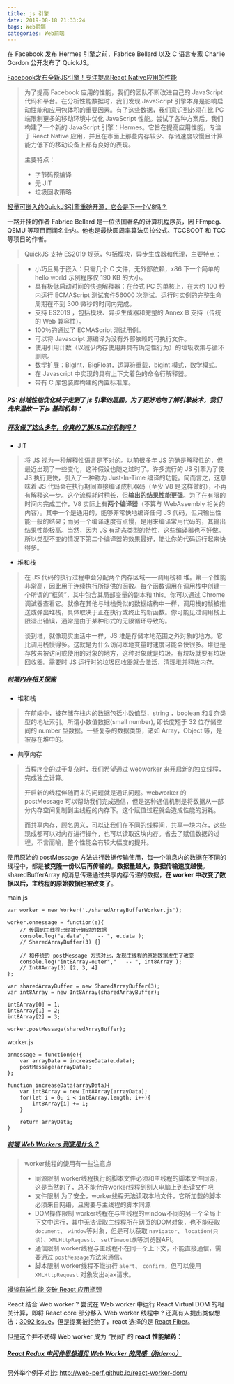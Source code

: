 ```yaml
---
title: js 引擎
date: 2019-08-18 21:33:24
tags: Web前端
categories: Web前端
---
```



在 Facebook 发布 Hermes 引擎之前，Fabrice Bellard 以及 C 语言专家 Charlie Gordon 公开发布了 QuickJS。


[Facebook发布全新JS引擎！专注提高React Native应用的性能](https://mp.weixin.qq.com/s/0KxLQjI0jWxSt7sLqkS6Hw)


> 为了提高 Facebook 应用的性能，我们的团队不断改进自己的 JavaScript 代码和平台。在分析性能数据时，我们发现 JavaScript 引擎本身是影响启动性能和应用包体积的重要因素。有了这些数据，我们意识到必须在比 PC 端限制更多的移动环境中优化 JavaScript 性能。尝试了各种方案后，我们构建了一个新的 JavaScript 引擎：Hermes。它旨在提高应用性能，专注于 React Native 应用，并且在市面上那些内存较少、存储速度较慢且计算能力低下的移动设备上都有良好的表现。
>
> 主要特点：
>
> - 字节码预编译
> - 无 JIT
> - 垃圾回收策略



[轻量可嵌入的QuickJS引擎重磅开源，它会是下一个V8吗？](https://mp.weixin.qq.com/s/aUpxwQ6C4FZpnRZ151oFBA)

一路开挂的作者 Fabrice Bellard 是一位法国著名的计算机程序员，因 FFmpeg、QEMU 等项目而闻名业内。他也是最快圆周率算法贝拉公式、TCCBOOT 和 TCC 等项目的作者。

> QuickJS 支持 ES2019 规范，包括模块，异步生成器和代理，主要特点：

> - 小巧且易于嵌入：只需几个 C 文件，无外部依赖，x86 下一个简单的 hello world 示例程序仅 190 KB 的大小。
> - 具有极低启动时间的快速解释器：在台式 PC 的单核上，在大约 100 秒内运行 ECMAScript 测试套件56000 次测试。运行时实例的完整生命周期在不到 300 微秒的时间内完成。
> - 支持 ES2019 ，包括模块、异步生成器和完整的 Annex B 支持（传统的 Web 兼容性）。
> - 100％的通过了 ECMAScript 测试用例。
> - 可以将 Javascript 源编译为没有外部依赖的可执行文件。
> - 使用引用计数（以减少内存使用并具有确定性行为）的垃圾收集与循环删除。
> - 数学扩展：BigInt，BigFloat，运算符重载，bigint 模式，数学模式。
> - 在 Javascript 中实现的具有上下文着色的命令行解释器。
> - 带有 C 库包装库构建的内置标准库。



##### PS: 前端性能优化终于走到了 js 引擎的层面。为了更好地地了解引擎技术，我们先来温故一下 js 基础机制：



##### [开发做了这么多年，你真的了解JS工作机制吗？](https://mp.weixin.qq.com/s/1dFm8BoznK4eXA7pihsqLg)

- JIT

> 将 JS 视为一种解释性语言是不对的。以前很多年 JS 的确是解释性的，但最近出现了一些变化，这种假设也随之过时了。许多流行的 JS 引擎为了使 JS 执行更快，引入了一种称为 Just-In-Time 编译的功能。简而言之，这意味着 JS 代码会在执行期间直接编译成机器码（至少 V8 是这样做的），不再有解释这一步。这个流程耗时稍长，但**输出的结果性能更强**。为了在有限的时间内完成工作，V8 实际上有**两个编译器**（不算与 WebAssembly 相关的内容）。其中一个是通用的，能够非常快地编译任何 JS 代码，但只输出性能一般的结果；而另一个编译速度有点慢，是用来编译常用代码的，其输出结果性能极高。当然，因为 JS 有动态类型的特性，这些编译器也不好做。所以类型不变的情况下第二个编译器的效果最好，能让你的代码运行起来快得多。



- 堆和栈

> 在 JS 代码的执行过程中会分配两个内存区域——调用栈和 堆。第一个性能非常高，因此用于连续执行所提供的函数。每个函数调用在调用栈中创建一个所谓的“框架”，其中包含其局部变量的副本和 this。你可以通过 Chrome 调试器查看它。就像在其他与堆栈类似的数据结构中一样，调用栈的帧被推送或弹出堆栈，具体取决于正在执行或终止的新函数。你可能见过调用栈上限溢出错误，通常是由于某种形式的无限循环导致的。
>
> 谈到堆，就像现实生活中一样，JS 堆是存储本地范围之外对象的地方。它比调用栈慢得多。这就是为什么访问本地变量时速度可能会快很多。堆也是存放未被访问或使用的对象的地方，这种对象就是垃圾。有垃圾就要有垃圾回收器。需要时 JS 运行时的垃圾回收器就会激活，清理堆并释放内存。



##### [前端内存相关探索](https://www.atatech.org/articles/138732)



- 堆和栈

> 在前端中，被存储在栈内的数据包括小数值型，string ，boolean 和复杂类型的地址索引。所谓小数值数据(small number), 即长度短于 32 位存储空间的 number 型数据。一些复杂的数据类型，诸如 Array，Object 等，是被存在堆中的。



- 共享内存

> 当程序变的过于复杂时，我们希望通过 webworker 来开启新的独立线程，完成独立计算。
>
> 开启新的线程伴随而来的问题就是通讯问题。webworker 的 postMessage 可以帮助我们完成通信，但是这种通信机制是将数据从一部分内存空间复制到主线程的内存下。这个赋值过程就会造成性能的消耗。
>
> 而共享内存，顾名思义，可以让我们在不同的线程间，共享一块内存，这些现成都可以对内存进行操作，也可以读取这块内存。省去了赋值数据的过程，不言而喻，整个性能会有较大幅度的提升。



使用原始的 postMessage 方法进行数据传输使用，每一个消息内的数据在不同的线程中，都是**被克隆一份以后再传输的**。**数据量越大，数据传输速度越慢**。 sharedBufferArray 的消息传递通过共享内存传递的数据，**在 worker 中改变了数据以后，主线程的原始数据也被改变了**。



main.js

```
var worker = new Worker('./sharedArrayBufferWorker.js');

worker.onmessage = function(e){
    // 传回到主线程已经被计算过的数据
    console.log("e.data","   -- ", e.data );
    // SharedArrayBuffer(3) {}

    // 和传统的 postMessage 方式对比，发现主线程的原始数据发生了改变
    console.log("int8Array-outer","   -- ", int8Array );
    // Int8Array(3) [2, 3, 4]
};

var sharedArrayBuffer = new SharedArrayBuffer(3);
var int8Array = new Int8Array(sharedArrayBuffer);

int8Array[0] = 1;
int8Array[1] = 2;
int8Array[2] = 3;

worker.postMessage(sharedArrayBuffer);
```



worker.js

```
onmessage = function(e){
    var arrayData = increaseData(e.data);
    postMessage(arrayData);
};

function increaseData(arrayData){
    var int8Array = new Int8Array(arrayData);
    for(let i = 0; i < int8Array.length; i++){
        int8Array[i] += 1;
    }

    return arrayData;
}
```



##### [前端 Web Workers 到底是什么？](https://mp.weixin.qq.com/s/i1xBLUtVRPhWnl_1EuJVkA)

> worker线程的使用有一些注意点
>
> - 同源限制 worker线程执行的脚本文件必须和主线程的脚本文件同源，这是当然的了，总不能允许worker线程到别人电脑上到处读文件吧
> - 文件限制 为了安全，worker线程无法读取本地文件，它所加载的脚本必须来自网络，且需要与主线程的脚本同源
> - DOM操作限制 worker线程在与主线程的window不同的另一个全局上下文中运行，其中无法读取主线程所在网页的DOM对象，也不能获取 `document`、 `window`等对象，但是可以获取 `navigator`、 `location(只读)`、`XMLHttpRequest`、 `setTimeout族`等浏览器API。
> - 通信限制 worker线程与主线程不在同一个上下文，不能直接通信，需要通过 `postMessage`方法来通信。
> - 脚本限制 worker线程不能执行 `alert`、 `confirm`，但可以使用 `XMLHttpRequest` 对象发出ajax请求。



[漫谈前端性能 突破 React 应用瓶颈](https://zhuanlan.zhihu.com/p/42032897)

React 结合 Web worker ? 尝试在 Web worker 中运行 React Virtual DOM 的相关计算，即将 React core 部分移入 Web worker 线程中 ? 还真有人提出类似想法：[3092 issue](https://github.com/facebook/react/issues/3092)，但是提案被拒绝了，react 选择的是 [React Fiber](https://www.infoq.cn/article/what-the-new-engine-of-react/)。



但是这个并不妨碍 Web worker 成为 “民间” 的 **react 性能解药**：

##### [React Redux 中间件思想遇见 Web Worker 的灵感（附demo）](https://zhuanlan.zhihu.com/p/28525821)



另外举个例子对比: http://web-perf.github.io/react-worker-dom/